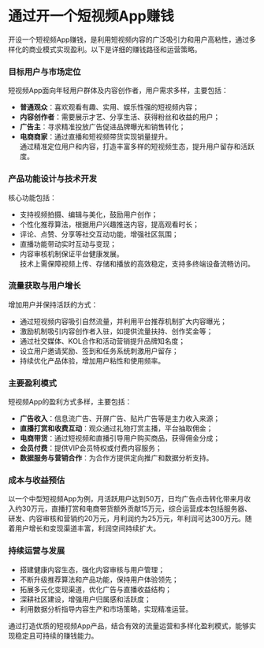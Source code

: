 # 通过开一个短视频App赚钱

开设一个短视频App赚钱，是利用短视频内容的广泛吸引力和用户高粘性，通过多样化的商业模式实现盈利。以下是详细的赚钱路径和运营策略。

### 目标用户与市场定位  
短视频App面向年轻用户群体及内容创作者，用户需求多样，主要包括：  
* **普通观众**：喜欢观看有趣、实用、娱乐性强的短视频内容；  
* **内容创作者**：需要展示才艺、分享生活、获得粉丝和收益的用户；  
* **广告主**：寻求精准投放广告促进品牌曝光和销售转化；  
* **电商商家**：通过直播和短视频带货实现销量提升。  
通过精准定位用户和内容，打造丰富多样的短视频生态，提升用户留存和活跃度。

### 产品功能设计与技术开发  
核心功能包括：  
* 支持视频拍摄、编辑与美化，鼓励用户创作；  
* 个性化推荐算法，根据用户兴趣推送内容，提高观看时长；  
* 评论、点赞、分享等社交互动功能，增强社区氛围；  
* 直播功能带动实时互动与变现；  
* 内容审核机制保证平台健康发展。  
技术上需保障视频上传、存储和播放的高效稳定，支持多终端设备流畅访问。

### 流量获取与用户增长  
增加用户并保持活跃的方式：  
* 通过短视频内容吸引自然流量，并利用平台推荐机制扩大内容曝光；  
* 激励机制吸引内容创作者入驻，如提供流量扶持、创作奖金等；  
* 通过社交媒体、KOL合作和活动营销提升品牌知名度；  
* 设立用户邀请奖励、签到和任务系统刺激用户留存；  
* 持续优化产品体验，增加用户粘性和使用频率。

### 主要盈利模式  
短视频App的盈利方式多样，主要包括：  
* **广告收入**：信息流广告、开屏广告、贴片广告等是主力收入来源；  
* **直播打赏和收费互动**：观众通过礼物打赏主播，平台抽取佣金；  
* **电商带货**：通过短视频和直播引导用户购买商品，获得佣金分成；  
* **会员付费**：提供VIP会员特权或付费内容服务；  
* **数据服务与营销合作**：为合作方提供定向推广和数据分析支持。  

### 成本与收益预估  
以一个中型短视频App为例，月活跃用户达到50万，日均广告点击转化带来月收入约30万元，直播打赏和电商带货额外贡献15万元，综合运营成本包括服务器、研发、内容审核和营销约20万元，月利润约为25万元，年利润可达300万元。随着用户增长和变现渠道丰富，利润空间持续扩大。

### 持续运营与发展  
* 搭建健康内容生态，强化内容审核与用户管理；  
* 不断升级推荐算法和产品功能，保持用户体验领先；  
* 拓展多元化变现渠道，优化广告与直播收益结构；  
* 深耕社区建设，增强用户归属感和活跃度；  
* 利用数据分析指导内容生产和市场策略，实现精准运营。

通过打造优质的短视频App产品，结合有效的流量运营和多样化盈利模式，能够实现稳定且可持续的赚钱能力。